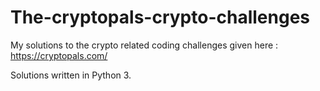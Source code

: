 # The-cryptopals-crypto-challenges
My solutions to the crypto related coding challenges given here : https://cryptopals.com/ 

Solutions written in Python 3. 
